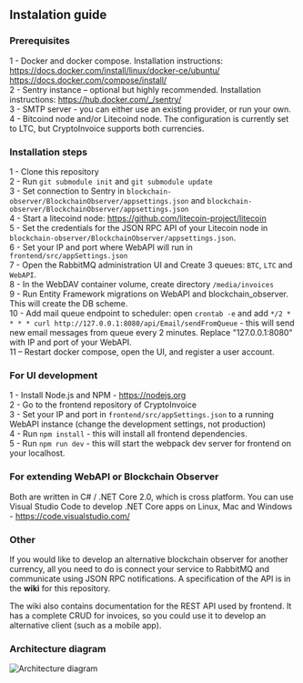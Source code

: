 Instalation guide
-----------------

### Prerequisites

1 - Docker and docker compose. Installation instructions:  
https://docs.docker.com/install/linux/docker-ce/ubuntu/  
https://docs.docker.com/compose/install/  
2 - Sentry instance – optional but highly recommended. Installation instructions:
https://hub.docker.com/_/sentry/  
3 - SMTP server - you can either use an existing provider, or run your own.  
4 - Bitcoind node and/or Litecoind node. The configuration is currently set to LTC, but CryptoInvoice supports both currencies.  

### Installation steps

1 - Clone this repository  
2 - Run `git submodule init` and `git submodule update`  
3 - Set connection to Sentry in `blockchain-observer/BlockchainObserver/appsettings.json` and `blockchain-observer/BlockchainObserver/appsettings.json`  
4 - Start a litecoind node: https://github.com/litecoin-project/litecoin  
5 - Set the credentials for the JSON RPC API of your Litecoin node in `blockchain-observer/BlockchainObserver/appsettings.json`.  
6 - Set your IP and port where WebAPI will run in `frontend/src/appSettings.json`  
7 - Open the RabbitMQ administration UI and Create 3 queues: `BTC`, `LTC` and `WebAPI`.  
8 - In the WebDAV container volume, create directory `/media/invoices`  
9 - Run Entity Framework migrations on WebAPI and blockchain_observer. This will create the DB scheme.  
10 - Add mail queue endpoint to scheduler: open `crontab -e` and add `*/2 * * * * curl http://127.0.0.1:8080/api/Email/sendFromQueue` - this will send new email messages from queue every 2 minutes. Replace "127.0.0.1:8080" with IP and port of your WebAPI.  
11 – Restart docker compose, open the UI, and register a user account.  

### For UI development

1 - Install Node.js and NPM - https://nodejs.org  
2 - Go to the frontend repository of CryptoInvoice  
3 - Set your IP and port in `frontend/src/appSettings.json` to a running WebAPI instance (change the development settings, not   production)  
4 - Run `npm install` - this will install all frontend dependencies.  
5 - Run `npm run dev` - this will start the webpack dev server for frontend on your localhost.  

### For extending WebAPI or Blockchain Observer

Both are written in C# / .NET Core 2.0, which is cross platform. You can use Visual Studio Code to develop .NET Core apps on Linux, Mac and Windows - https://code.visualstudio.com/

### Other

If you would like to develop an alternative blockchain observer for another currency, all you need to do is connect your service to RabbitMQ and communicate using JSON RPC notifications. A specification of the API is in the **wiki** for this repository.

The wiki also contains documentation for the REST API used by frontend. It has a complete CRUD for invoices, so you could use it to develop an alternative client (such as a mobile app).

### Architecture diagram

![Architecture diagram](https://raw.githubusercontent.com/simplifate/crypto-invoice/master/wiki-assets/cryptoinvoice-architektura-v2.png)
